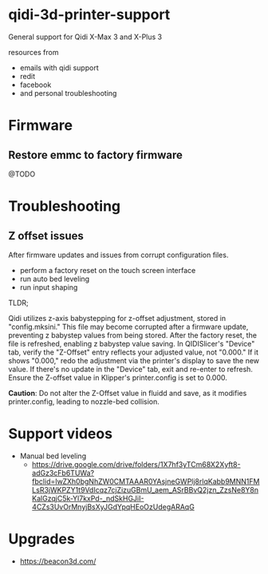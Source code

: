 # qidi-3d-printer-support

General support for Qidi X-Max 3 and X-Plus 3

resources from
* emails with qidi support
* redit
* facebook
* and personal troubleshooting

# Firmware

## Restore emmc to factory firmware

@TODO


# Troubleshooting

## Z offset issues

After firmware updates and issues from corrupt configuration files.

* perform a factory reset on the touch screen interface
* run auto bed leveling
* run input shaping

TLDR;

Qidi utilizes z-axis babystepping for z-offset adjustment, stored in "config.mksini." This file may become corrupted after a firmware update, preventing z babystep values from being stored.
After the factory reset, the file is refreshed, enabling z babystep value saving. In QIDISlicer's "Device" tab, verify the "Z-Offset" entry reflects your adjusted value, not "0.000." If it shows "0.000," redo the adjustment via the printer's display to save the new value.
If there's no update in the "Device" tab, exit and re-enter to refresh. Ensure the Z-offset value in Klipper's printer.config is set to 0.000.

**Caution**: Do not alter the Z-Offset value in fluidd and save, as it modifies printer.config, leading to nozzle-bed collision.

# Support videos

* Manual bed leveling
  * https://drive.google.com/drive/folders/1X7hf3yTCm68X2Xyft8-adGz3cFb6TUWa?fbclid=IwZXh0bgNhZW0CMTAAAR0YAsjneGWPlj8rlqKabb9MNN1FMLsR3jWKPZY1t9VdIcqz7cjZizuGBmU_aem_ASrBBvQ2jzn_ZzsNe8Y8nKalGzqjC5k-Yl7kxPd-_ndSkHGJiI-4CZs3UvOrMnyjBsXyJGdYpqHEoOzUdegARAqG

# Upgrades

* https://beacon3d.com/
